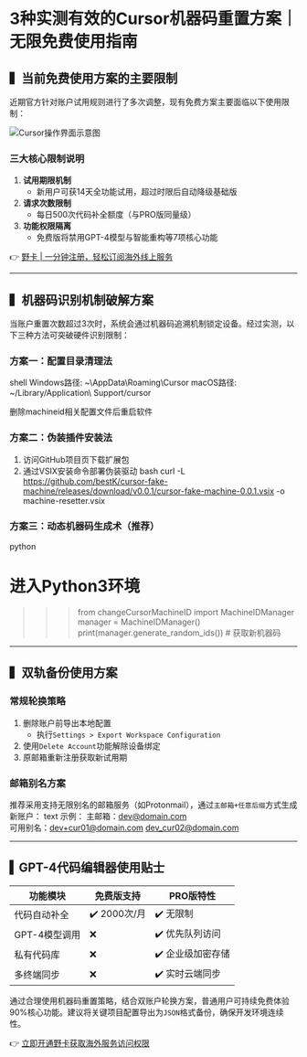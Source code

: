 # 3种实测有效的Cursor机器码重置方案｜无限免费使用指南

## ▍当前免费使用方案的主要限制
近期官方针对账户试用规则进行了多次调整，现有免费方案主要面临以下使用限制：

![Cursor操作界面示意图](https://bbtdd.com/wp-content/uploads/img/240834424.webp)

### 三大核心限制说明
1. **试用期限机制**  
   - 新用户可获14天全功能试用，超过时限后自动降级基础版
2. **请求次数限制**  
   - 每日500次代码补全额度（与PRO版同量级）
3. **功能权限隔离**  
   - 免费版将禁用GPT-4模型与智能重构等7项核心功能

👉 [野卡 | 一分钟注册，轻松订阅海外线上服务](https://bbtdd.com/yeka)

---

## ▍机器码识别机制破解方案
当账户重置次数超过3次时，系统会通过机器码追溯机制锁定设备。经过实测，以下三种方法可突破硬件识别限制：

### 方案一：配置目录清理法
shell
Windows路径: ~\AppData\Roaming\Cursor
macOS路径: ~/Library/Application\ Support/cursor

删除machineid相关配置文件后重启软件

### 方案二：伪装插件安装法
1. 访问GitHub项目页下载扩展包
2. 通过VSIX安装命令部署伪装驱动
bash
curl -L https://github.com/bestK/cursor-fake-machine/releases/download/v0.0.1/cursor-fake-machine-0.0.1.vsix -o machine-resetter.vsix


### 方案三：动态机器码生成术（推荐）
python
# 进入Python3环境
>>> from changeCursorMachineID import MachineIDManager
>>> manager = MachineIDManager()
>>> print(manager.generate_random_ids())  # 获取新机器码


---

## ▍双轨备份使用方案
### 常规轮换策略
1. 删除账户前导出本地配置
   - 执行`Settings > Export Workspace Configuration`
2. 使用`Delete Account`功能解除设备绑定
3. 原邮箱重新注册获取新试用期

### 邮箱别名方案
推荐采用支持无限别名的邮箱服务（如Protonmail），通过`主邮箱+任意后缀`方式生成新账户：
text
示例：
主邮箱：dev@domain.com  
可用别名：dev+cur01@domain.com
          dev_cur02@domain.com


---

## ▍GPT-4代码编辑器使用贴士
| 功能模块       | 免费版支持 | PRO版特性               |
|----------------|------------|-------------------------|
| 代码自动补全   | ✔️ 2000次/月 | ✔️ 无限制               |
| GPT-4模型调用  | ❌          | ✔️ 优先队列访问         |
| 私有代码库     | ❌          | ✔️ 企业级加密存储       |
| 多终端同步     | ❌          | ✔️ 实时云端同步         |

通过合理使用机器码重置策略，结合双账户轮换方案，普通用户可持续免费体验90%核心功能。建议将关键项目配置导出为`JSON`格式备份，确保开发环境连续性。

👉 [立即开通野卡获取海外服务访问权限](https://bbtdd.com/yeka)